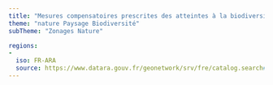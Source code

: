```yaml
---
title: "Mesures compensatoires prescrites des atteintes à la biodiversité"
theme: "nature Paysage Biodiversité"
subTheme: "Zonages Nature"

regions:
-
  iso: FR-ARA
  source: https://www.datara.gouv.fr/geonetwork/srv/fre/catalog.search#/search?resultType=details&sortBy=relevance&from=1&to=20&fast=index&_content_type=json&any=Mesures%20compensatoires%20prescrites%20des%20atteintes%20%C3%A0%20la%20biodiversit%C3%A9
---
```

